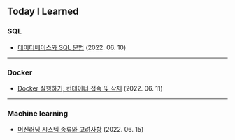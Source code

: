 ## Today I Learned

### SQL

* [데이터베이스와 SQL 문법](./20220610.md) (2022. 06. 10)


---


### Docker

* [Docker 실행하기, 컨테이너 접속 및 삭제](./20220611.md) (2022. 06. 11)


---

### Machine learning

* [머신러닝 시스템 종류와 고려사항](./20220615.md) (2022. 06. 15)